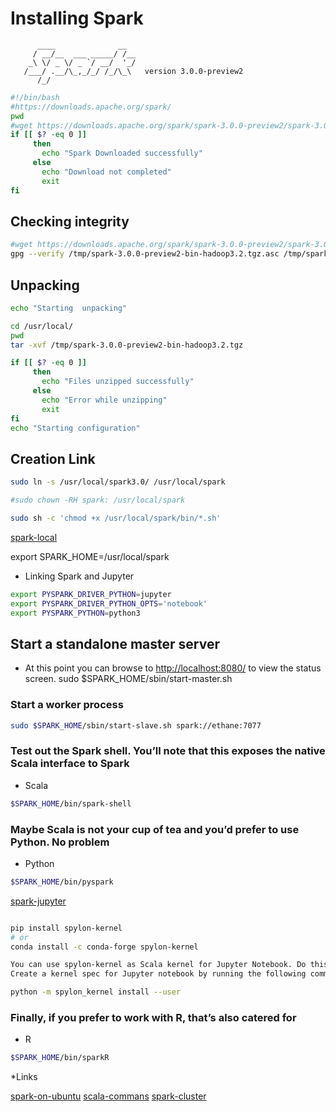 # Installing Spark

```ascii
      ____              __
     / __/__  ___ _____/ /__
    _\ \/ _ \/ _ `/ __/  '_/
   /___/ .__/\_,_/_/ /_/\_\   version 3.0.0-preview2
      /_/
```

```bash
#!/bin/bash
#https://downloads.apache.org/spark/
pwd
#wget https://downloads.apache.org/spark/spark-3.0.0-preview2/spark-3.0.0-preview2-bin-hadoop3.2.tgz -P /tmp
if [[ $? -eq 0 ]]
     then
       echo "Spark Downloaded successfully"
     else
       echo "Download not completed"
       exit
fi
```

## Checking integrity

```bash
#wget https://downloads.apache.org/spark/spark-3.0.0-preview2/spark-3.0.0-preview2-bin-hadoop3.2.tgz.asc -P /tmp
gpg --verify /tmp/spark-3.0.0-preview2-bin-hadoop3.2.tgz.asc /tmp/spark-3.0.0-preview2-bin-hadoop3.2.tgz
```

## Unpacking

```bash
echo "Starting  unpacking"

cd /usr/local/
pwd
tar -xvf /tmp/spark-3.0.0-preview2-bin-hadoop3.2.tgz

if [[ $? -eq 0 ]]
     then
       echo "Files unzipped successfully"
     else
       echo "Error while unzipping"
       exit
fi
echo "Starting configuration"
```

## Creation Link

```bash
sudo ln -s /usr/local/spark3.0/ /usr/local/spark

#sudo chown -RH spark: /usr/local/spark

sudo sh -c 'chmod +x /usr/local/spark/bin/*.sh'

```

[spark-local](http://localhost:8080/)

export SPARK_HOME=/usr/local/spark

* Linking Spark and Jupyter

```bash
export PYSPARK_DRIVER_PYTHON=jupyter
export PYSPARK_DRIVER_PYTHON_OPTS='notebook'
export PYSPARK_PYTHON=python3


```

## Start a standalone master server

* At this point you can browse to <http://localhost:8080/> to view the status screen.
sudo $SPARK_HOME/sbin/start-master.sh

### Start a worker process

```bash
sudo $SPARK_HOME/sbin/start-slave.sh spark://ethane:7077
```

### Test out the Spark shell. You’ll note that this exposes the native Scala interface to Spark

* Scala

```bash
$SPARK_HOME/bin/spark-shell
```

### Maybe Scala is not your cup of tea and you’d prefer to use Python. No problem

* Python

```bash
$SPARK_HOME/bin/pyspark
```

[spark-jupyter](https://medium.com/@am.benatmane/setting-up-a-spark-environment-with-jupyter-notebook-and-apache-zeppelin-on-ubuntu-e12116d6539e)

```bash

pip install spylon-kernel
# or
conda install -c conda-forge spylon-kernel

You can use spylon-kernel as Scala kernel for Jupyter Notebook. Do this when you want to work with Spark in Scala with a bit of Python code mixed in.
Create a kernel spec for Jupyter notebook by running the following command:

python -m spylon_kernel install --user

```

### Finally, if you prefer to work with R, that’s also catered for

* R

```bash
$SPARK_HOME/bin/sparkR
```

*Links

[spark-on-ubuntu](https://datawookie.netlify.app/blog/2017/07/installing-spark-on-ubuntu/)
[scala-commans](https://data-flair.training/blogs/scala-spark-shell-commands/)
[spark-cluster](https://www.tutorialkart.com/apache-spark/how-to-setup-an-apache-spark-cluster/)



